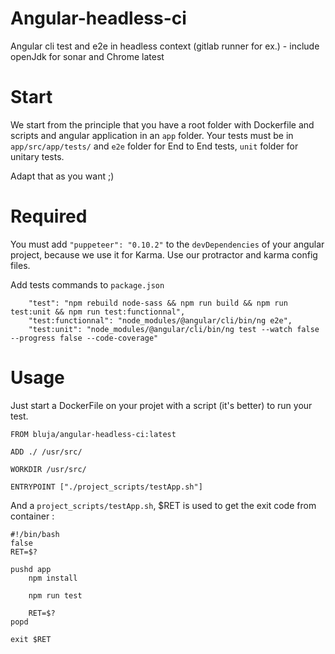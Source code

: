# Angular-headless-ci
Angular cli test and e2e in headless context (gitlab runner for ex.) - include openJdk for sonar and Chrome latest

# Start
We start from the principle that you have a root folder with Dockerfile and scripts and angular application in an `app` folder.
Your tests must be in `app/src/app/tests/` and `e2e` folder for End to End tests, `unit` folder for unitary tests.

Adapt that as you want ;)

# Required
You must add `"puppeteer": "0.10.2"` to the `devDependencies` of your angular project, because we use it for Karma.
Use our protractor and karma config files.

Add tests commands to `package.json`
```
    "test": "npm rebuild node-sass && npm run build && npm run test:unit && npm run test:functionnal",
    "test:functionnal": "node_modules/@angular/cli/bin/ng e2e",
    "test:unit": "node_modules/@angular/cli/bin/ng test --watch false --progress false --code-coverage"
```

# Usage
Just start a DockerFile on your projet with a script (it's better) to run your test.

```
FROM bluja/angular-headless-ci:latest

ADD ./ /usr/src/

WORKDIR /usr/src/

ENTRYPOINT ["./project_scripts/testApp.sh"]

```

And a `project_scripts/testApp.sh`, $RET is used to get the exit code from container :

```
#!/bin/bash
false
RET=$?

pushd app
    npm install

    npm run test

    RET=$?
popd

exit $RET

```
